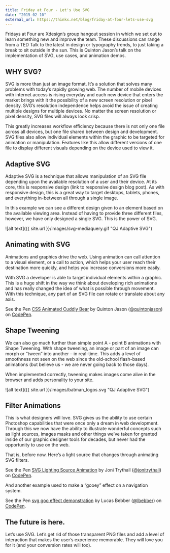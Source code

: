 ```yaml
---
title: Friday at Four - Let's Use SVG
date: "2015-02-10"
external_url: https://thinkx.net/blog/friday-at-four-lets-use-svg
---
```


Fridays at Four are Xdesign’s group hangout session in which we set out to learn something new and improve the team. These discussions can range from a TED Talk to the latest in design or typography trends, to just taking a break to sit outside in the sun. This is Quinton Jason’s talk on the implementation of SVG, use cases, and animation demos.

## WHY SVG?

SVG is more than just an image format. It’s a solution that solves many problems with today’s rapidly growing web. The number of mobile devices with internet access is rising everyday and each new device that enters the market brings with it the possibility of a new screen resolution or pixel density. SVG’s resolution independence helps avoid the issue of creating multiple designs for multiple devices. No matter the screen resolution or pixel density, SVG files will always look crisp.

This greatly increases workflow efficiency because there is not only one file across all devices, but one file shared between design and development. SVG files also allow individual elements within the graphic to be targeted for animation or manipulation. Features like this allow different versions of one file to display different visuals depending on the device used to view it.

## Adaptive SVG

Adaptive SVG is a technique that allows manipulation of an SVG file depending upon the available resolution of a user and their device. At its core, this is responsive design (link to responsive design blog post). As with responsive design, this is a great way to target desktops, tablets, phones, and everything in-between all through a single image.

In this example we can see a different design given to an element based on the available viewing area. Instead of having to provide three different files, however, we have only designed a single SVG. This is the power of SVG.

![alt text]({{ site.url }}/images/svg-mediaquery.gif "QJ Adaptive SVG")

## Animating with SVG

Animations and graphics drive the web. Using animation can call attention to a visual element, or a call to action, which helps your user reach their destination more quickly, and helps you increase conversions more easily.

With SVG a developer is able to target individual elements within a graphic. This is a huge shift in the way we think about developing rich animations and has really changed the idea of what is possible through movement. With this technique, any part of an SVG file can rotate or translate about any axis.

<p data-height="300" data-theme-id="9329" data-slug-hash="mybarZ" data-default-tab="html,result" data-user="quintonjason" data-embed-version="2" data-pen-title="CSS Animated Cuddly Bear" class="codepen">See the Pen <a href="https://codepen.io/quintonjason/pen/mybarZ/">CSS Animated Cuddly Bear</a> by Quinton Jason (<a href="https://codepen.io/quintonjason">@quintonjason</a>) on <a href="https://codepen.io">CodePen</a>.</p>
<script async src="https://production-assets.codepen.io/assets/embed/ei.js"></script>

## Shape Tweening

We can also go much further than simple point A - point B animations with Shape Tweening. With shape tweening, an image or part of an image can morph or “tween” into another – in real-time. This adds a level of smoothness not seen on the web since the old-school flash-based animations (but believe us - we are never going back to those days).

When implemented correctly, tweening makes images come alive in the browser and adds personality to your site.

![alt text]({{ site.url }}/images/batman_logos.svg "QJ Adaptive SVG")

## Filter Animations

This is what designers will love. SVG gives us the ability to use certain Photoshop capabilities that were once only a dream in web development. Through this we now have the ability to illustrate wonderful concepts such as light sources, images masks and other things we’ve taken for granted inside of our graphic designer tools for decades, but never had the opportunity to use on the web.

That is, before now. Here’s a light source that changes through animating SVG filters.

<p data-height="300" data-theme-id="9329" data-slug-hash="pnoJD" data-default-tab="html,result" data-user="jonitrythall" data-embed-version="2" data-pen-title="SVG Lighting Source Animation" class="codepen">See the Pen <a href="https://codepen.io/jonitrythall/pen/pnoJD/">SVG Lighting Source Animation</a> by Joni Trythall  (<a href="https://codepen.io/jonitrythall">@jonitrythall</a>) on <a href="https://codepen.io">CodePen</a>.</p>
<script async src="https://production-assets.codepen.io/assets/embed/ei.js"></script>

And another example used to make a “gooey” effect on a navigation system.

<p data-height="300" data-theme-id="9329" data-slug-hash="OPjxZL" data-default-tab="html,result" data-user="lbebber" data-embed-version="2" data-pen-title="svg goo effect demonstration" class="codepen">See the Pen <a href="https://codepen.io/lbebber/pen/OPjxZL/">svg goo effect demonstration</a> by Lucas Bebber (<a href="https://codepen.io/lbebber">@lbebber</a>) on <a href="https://codepen.io">CodePen</a>.</p>
<script async src="https://production-assets.codepen.io/assets/embed/ei.js"></script>

## The future is here.

Let’s use SVG. Let’s get rid of those transparent PNG files and add a level of interaction that makes the user’s experience memorable. They will love you for it (and your conversion rates will too).
